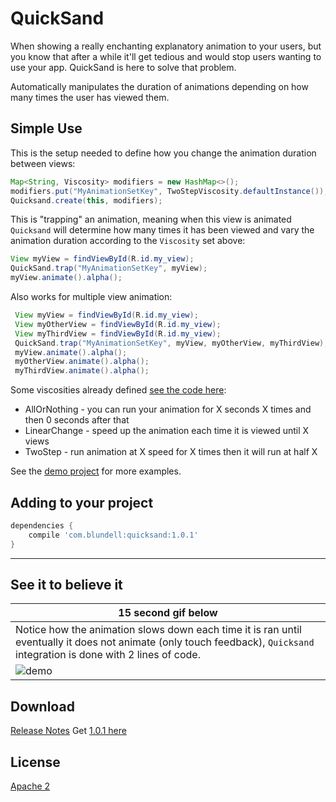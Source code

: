 QuickSand
=========

When showing a really enchanting explanatory animation to your users, but you know that after a while it'll get tedious and would stop users wanting to use your app. QuickSand is here to solve that problem.

Automatically manipulates the duration of animations depending on how many times the user has viewed them.

Simple Use
----------

This is the setup needed to define how you change the animation duration between views:

```java
Map<String, Viscosity> modifiers = new HashMap<>();
modifiers.put("MyAnimationSetKey", TwoStepViscosity.defaultInstance()); 
Quicksand.create(this, modifiers);
```

This is "trapping" an animation, meaning when this view is animated `Quicksand` will determine how many times it has been viewed and vary the animation duration according to the `Viscosity` set above: 

```java 
View myView = findViewById(R.id.my_view);
QuickSand.trap("MyAnimationSetKey", myView);
myView.animate().alpha();
```

Also works for multiple view animation:

```java
 View myView = findViewById(R.id.my_view);
 View myOtherView = findViewById(R.id.my_view);
 View myThirdView = findViewById(R.id.my_view);
 QuickSand.trap("MyAnimationSetKey", myView, myOtherView, myThirdView);
 myView.animate().alpha();
 myOtherView.animate().alpha();
 myThirdView.animate().alpha();
```

Some viscosities already defined [see the code here](https://github.com/blundell/QuickSand/tree/master/core/src/main/java/com/blundell/quicksand/viscosity):

- AllOrNothing - you can run your animation for X seconds X times and then 0 seconds after that
- LinearChange - speed up the animation each time it is viewed until X views
- TwoStep - run animation at X speed for X times then it will run at half X

See the [demo project](https://github.com/blundell/QuickSand/tree/master/demo) for more examples.

Adding to your project
--------

```groovy
dependencies {
    compile 'com.blundell:quicksand:1.0.1'
}
```


--------

See it to believe it
--------

|15 second gif below|  
|---|
Notice how the animation slows down each time it is ran until eventually it does not animate (only touch feedback), `Quicksand` integration is done with 2 lines of code.|
|![demo](demo/demo_z1c.gif)|

Download
--------

[Release Notes](https://github.com/blundell/QuickSand/blob/master/releases/RELEASE-NOTES.MD)
Get [1.0.1 here](https://github.com/blundell/QuickSand/raw/master/releases/quicksand-1.0.1.aar)

License
-------

[Apache 2](LICENSE.txt)

